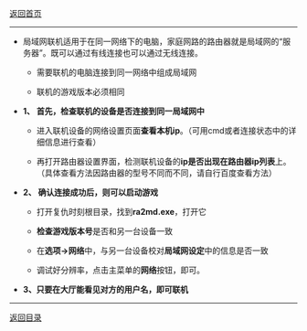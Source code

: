 [返回首页](/index.md)

***

* 局域网联机适用于在同一网络下的电脑，家庭网路的路由器就是局域网的“服务器”。既可以通过有线连接也可以通过无线连接。

  - 需要联机的电脑连接到同一网络中组成局域网

  - 联机的游戏版本必须相同

* **1、 首先，检查联机的设备是否连接到同一局域网中**

  - 进入联机设备的网络设置页面**查看本机ip**。（可用cmd或者连接状态中的详细信息进行查看）

  - 再打开路由器设置界面，检测联机设备的**ip是否出现在路由器ip列表**上。（具体查看方法因路由器的型号不同而不同，请自行百度查看方法）

* **2、 确认连接成功后，则可以启动游戏**

  - 打开复仇时刻根目录，找到**ra2md.exe**，打开它

  - **检查游戏版本号**是否和另一台设备一致

  - 在**选项→网络**中，与另一台设备校对**局域网设定**中的信息是否一致

  - 调试好分辨率，点击主菜单的**网络**按钮，即可。

* **3、只要在大厅能看见对方的用户名，即可联机**



***
[返回目录](/QuestionNAnswer/index.md)
